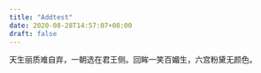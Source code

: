 ```yaml
---
title: "Addtest"
date: 2020-08-28T14:57:07+08:00
draft: false
---
```


天生丽质难自弃，一朝选在君王侧。回眸一笑百媚生，六宫粉黛无颜色。